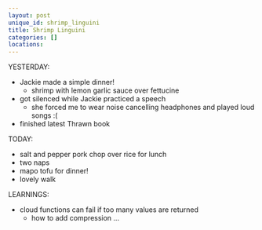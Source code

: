 ```yaml
---
layout: post
unique_id: shrimp_linguini
title: Shrimp Linguini
categories: []
locations: 
---
```


YESTERDAY:
* Jackie made a simple dinner!
  * shrimp with lemon garlic sauce over fettucine
* got silenced while Jackie practiced a speech
  * she forced me to wear noise cancelling headphones and played loud songs :(
* finished latest Thrawn book

TODAY:

* salt and pepper pork chop over rice for lunch
* two naps
* mapo tofu for dinner!
* lovely walk

LEARNINGS:
* cloud functions can fail if too many values are returned
  * how to add compression ...
